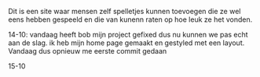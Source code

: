 Dit is een site waar mensen zelf spelletjes kunnen toevoegen die ze wel eens hebben gespeeld en die van kunenn raten op hoe leuk ze het vonden. 

14-10:
vandaag heeft bob mijn project gefixed dus nu kunnen we pas echt aan de slag.
ik heb mijn home page gemaakt en gestyled met een layout. Vandaag dus opnieuw me eerste commit gedaan 

15-10
